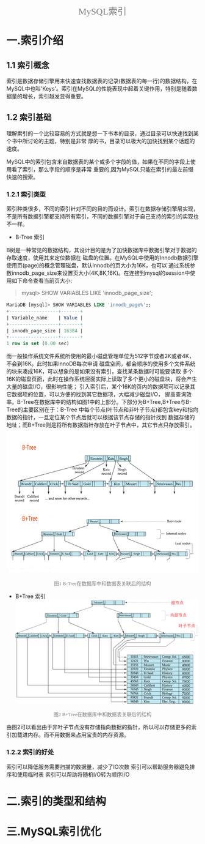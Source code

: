 <center><font face="黑体" color="grey" size="5" >MySQL索引</font></center>

# 一.索引介绍

## 1.1 索引概念

索引是数据存储引擎用来快速查找数据表的记录(数据表的每一行)的数据结构，在MySQL中也叫'Keys'。索引在MySQL的性能表现中起着关键作用，特别是随着数据量的增长，索引越发显得重要。

## 1.2 索引基础

理解索引的一个比较容易的方式就是想一下书本的目录，通过目录可以快速找到某个书中所讨论的主题，特别是非常
厚的书，目录可以极大的加快找到某个话题的速度。

MySQL中的索引包含来自数据表的某个或多个字段的值，如果在不同的字段上使用看了索引，那么字段的顺序是非常
重要的,因为MySQL只能在索引的最左前缀快速的搜索。

### 1.2.1 索引类型

索引种类很多，不同的索引针对不同的目的而设计。索引在数据存储引擎层实现，不是所有数据引擎都支持所有索引，不同的数据引擎对于自己支持的索引的实现也不一样。

- B-Tree 索引

B树是一种常见的数据结构，其设计目的是为了加快数据库中数据引擎对于数据的存取速度，使用其来定位数据在
磁盘的位置。在MySQL中使用的Innodb数据引擎使用页(page)的概念管理磁盘，默认Innodb的页大小为16K，也可以
通过系统参数innodb_page_size来设置页大小(4K,8K,16K)。在连接到mysql的session中使用如下命令查看当前页大小:
> mysql> SHOW VARIABLES LIKE 'innodb_page_size';

```sql
MariaDB [mysql]> SHOW VARIABLES LIKE 'innodb_page%';;
+------------------+-------+
| Variable_name    | Value |
+------------------+-------+
| innodb_page_size | 16384 |
+------------------+-------+
1 row in set (0.00 sec)
```

而一般操作系统文件系统所使用的最小磁盘管理单位为512字节或者2K或者4K，不会到16K。此时如果InnoDB每次申请
磁盘空间，都会顺序的使用多个文件系统的块来凑成16K，可以想象的是如果没有索引，查找某条数据时可能要读取
多个16K的磁盘页面，此时在操作系统层面实际上读取了多个更小的磁盘块，将会产生大量的磁盘I/O，很影响性能；
引入索引后，某个16K的页内的数据项可以记录其它数据项的位置，可以方便的找到其它数据项，大幅减少磁盘I/O，
提高查询效率。B-Tree在数据库中的结构如图1中的上部分。下部分为B+Tree,B+Tree与B-Tree的主要区别在于：B-Tree
中每个节点(叶节点和非叶子节点)都包含key和指向数据的指针，一旦定位某个节点后就可以根据该节点存储的指针找到
数据存储的地址；而B+Tree则是将所有数据指针存放在叶子节点中，其它节点只存放索引。
![](png/B+TREE.png)
<center><font face="黑体" color="grey" size="2" >图1 B-Tree在数据库中和数据表关联后的结构</font></center>

- B+Tree 索引
![](png/B+tree-index.png)
<center><font face="黑体" color="grey" size="2" >图2 B+Tree在数据库中和数据表关联后的结构</font></center>

由图2可以看出由于非叶子节点没有存储指向数据的指针，所以可以存储更多的索引加载进内存。而不用数据来占用宝贵的内存资源。

### 1.2.2 索引的好处

索引可以降低服务需要扫描的数据量，减少了IO次数
索引可以帮助服务器避免排序和使用临时表
索引可以帮助将随机I/O转为顺序I/O


# 二.索引的类型和结构


# 三.MySQL索引优化